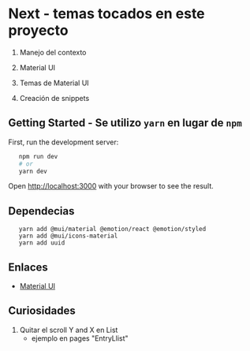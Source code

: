 # Next - temas tocados en este proyecto

1. Manejo del contexto

2. Material UI

3. Temas de Material UI

4. Creación de snippets

## Getting Started - Se utilizo `yarn` en lugar de `npm`

First, run the development server:

```bash
   npm run dev
   # or
   yarn dev
```

Open [http://localhost:3000](http://localhost:3000) with your browser to see the result.

## Dependecias

``` npm
   yarn add @mui/material @emotion/react @emotion/styled
   yarn add @mui/icons-material
   yarn add uuid
```

## Enlaces

- [Material UI](https://mui.com/)

## Curiosidades

1. Quitar el scroll Y and X en List
   - ejemplo en pages "EntryLlist"

